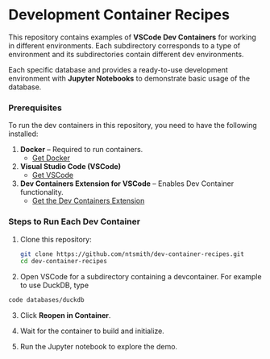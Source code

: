# Development Container Recipes
This repository contains examples of **VSCode Dev Containers** for working in different environments.
Each subdirectory corresponds to a type of environment and its subdirectories contain different dev environments.

Each specific database and provides a ready-to-use development environment with **Jupyter Notebooks** to demonstrate basic usage of the database.

### Prerequisites

To run the dev containers in this repository, you need to have the following installed:

1. **Docker** – Required to run containers.
   - [Get Docker](https://www.docker.com/products/docker-desktop)
2. **Visual Studio Code (VSCode)**
   - [Get VSCode](https://code.visualstudio.com/)
3. **Dev Containers Extension for VSCode** – Enables Dev Container functionality.
   - [Get the Dev Containers Extension](https://marketplace.visualstudio.com/items?itemName=ms-vscode-remote.remote-containers)

### Steps to Run Each Dev Container

1. Clone this repository:
   ```bash
   git clone https://github.com/ntsmith/dev-container-recipes.git
   cd dev-container-recipes
   ```
2. Open VSCode for a subdirectory containing a devcontainer. For example to use DuckDB, type

```bash
code databases/duckdb
```

3. Click **Reopen in Container**.

4. Wait for the container to build and initialize.

5. Run the Jupyter notebook to explore the demo.
